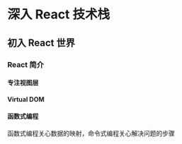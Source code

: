 # 深入 React 技术栈

## 初入 React 世界

### React 简介

#### 专注视图层

#### Virtual DOM

#### 函数式编程

函数式编程关心数据的映射，命令式编程关心解决问题的步骤
